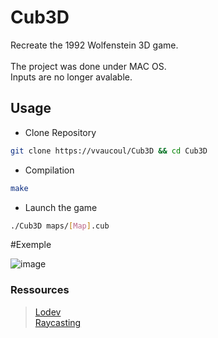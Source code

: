 # Cub3D

Recreate the 1992 Wolfenstein 3D game.<br><br>
The project was done under MAC OS.<br>
Inputs are no longer avalable.<br>

## Usage

- Clone Repository
```bash
git clone https://vvaucoul/Cub3D && cd Cub3D
```

- Compilation
```bash
make
```

- Launch the game
```bash
./Cub3D maps/[Map].cub
```

#Exemple

![image](https://user-images.githubusercontent.com/66129673/198628950-be4b1b78-5f80-4255-845b-00a969e2b0a4.png)

### Ressources

> [Lodev](https://lodev.org/cgtutor/raycasting.html)<br>
> [Raycasting](https://xitog.github.io/dgx/passetemps/tech_raycasting_fr.html)

